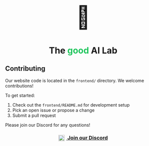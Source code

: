 <div align="center">
  <h1 style="font-size: 72px">
    🌱 
  </h1>

  <h1>
    The <span style="color: #22C55E">good</span> AI Lab
  </h1>
</div>


## Contributing

Our website code is located in the `frontend/` directory. We welcome contributions! 

To get started:
1. Check out the `frontend/README.md` for development setup
2. Pick an open issue or propose a change
3. Submit a pull request

Please join our Discord for any questions!

<div align="center">
  <h3>
    <a href="https://discord.gg/uWt3a8S7">
      <img src="https://cdn.simpleicons.org/discord" alt="Discord" width="20" height="20" style="vertical-align: middle; margin-right: 5px;">
      Join our Discord
    </a>
  </h3>
</div>